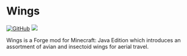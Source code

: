 # Wings

[![GitHub](https://img.shields.io/github/license/pau101/Wings.svg)](https://github.com/pau101/Wings/blob/master/LICENSE.md)
[![](http://cf.way2muchnoise.eu/full_wings_downloads.svg)](https://minecraft.curseforge.com/projects/wings)

Wings is a Forge mod for Minecraft: Java Edition which introduces an assortment of avian and insectoid wings for aerial travel.
